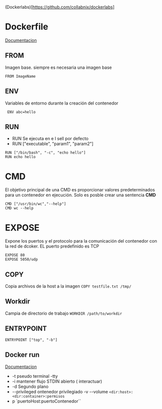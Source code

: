 (Dockerlabs)[https://github.com/collabnix/dockerlabs]


# Dockerfile 
[Documentacion](https://docs.docker.com/engine/reference/builder/)

## FROM
Imagen base. siempre es necesaria una imagen base

`` FROM ImageName ``

## ENV
Variables de entorno durante la creación del contenedor

`` ENV abc=hello`` 

## RUN 

- RUN <command>  Se ejecuta en e l sell por defecto 
- RUN  ["executable", "param1", "param2"]

```
RUN ["/bin/bash", "-c", "echo hello"]
RUN echo hello
```

# CMD 
El objetivo principal de una CMD es proporcionar valores predeterminados para un contenedor en ejecución. Solo es posble crear una sentencia **CMD**

```
CMD ["/usr/bin/wc","--help"]
CMD wc --help
```

# EXPOSE 

Expone los puertos y el protocolo para la comunicación del contenedor con la red de dcoker. EL puerto predefinido es TCP

```
EXPOSE 80
EXPOSE 5050/udp
```

## COPY 
Copia archivos de la host a la imagen 
``COPY testfile.txt /tmp/``


## Workdir
Campia de directorio de trabajo 
```WORKDIR /path/to/workdir``` 

## ENTRYPOINT 
```ENTRYPOINT ["top", "-b"]```

## Docker run 
[Documentacion](https://docs.docker.com/engine/reference/commandline/run/)

- -t pseudo terminal -tty
- -i mantener flujo STDIN abierto ( interactuar)
- -d Segundo plano 
- --privileged	 ontenedor privilegiado 
-v --volume 
``<dir:host>:<dir:container>:permisos``
- p `puertoHost:puertoContenedor`` 
